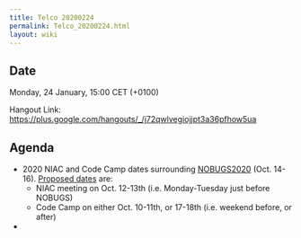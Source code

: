 ```yaml
---
title: Telco 20200224
permalink: Telco_20200224.html
layout: wiki
---
```


Date
----

Monday, 24 January, 15:00 CET (+0100)

<!-- end of autogeneration -->

Hangout Link:
<https://plus.google.com/hangouts/_/j72qwlvegiojjpt3a36pfhow5ua>

Agenda
------
   * 2020 NIAC and Code Camp dates surrounding [NOBUGS2020](https://indico.desy.de/indico/event/24321/overview) (Oct. 14-16). [Proposed dates](https://doodle.com/poll/7c39uppbs7qwsveh) are:
      * NIAC meeting on Oct. 12-13th (i.e. Monday-Tuesday just before NOBUGS)
      * Code Camp on either Oct. 10-11th, or 17-18th (i.e. weekend before, or after)
   *

